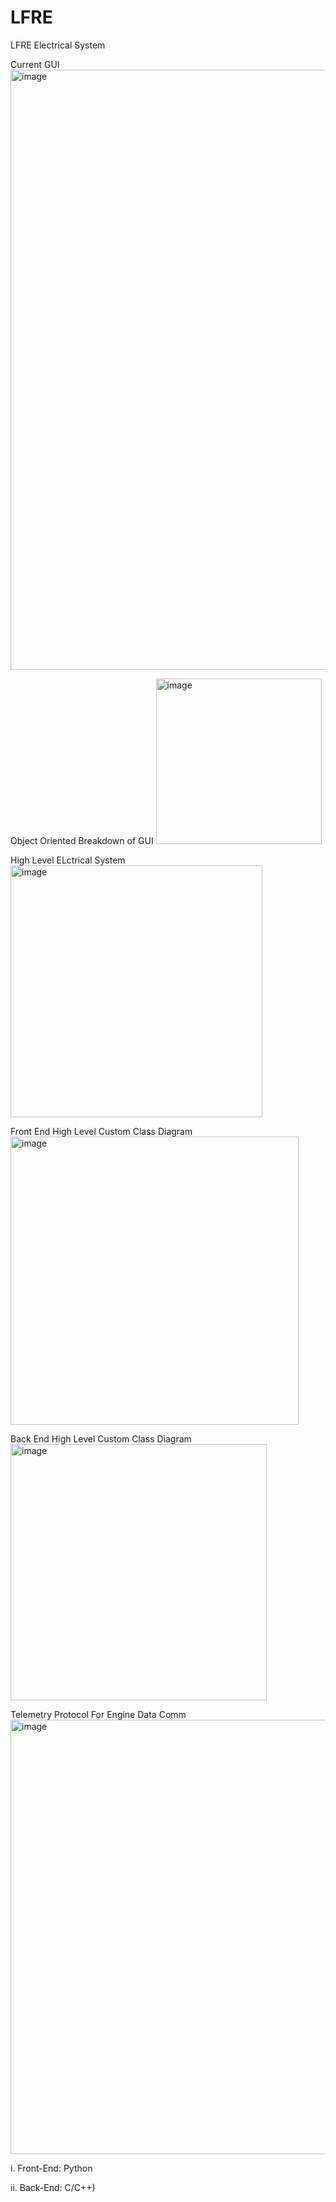 # LFRE
LFRE Electrical System

Current GUI
<img width="960" alt="image" src="https://github.com/izukaike/LFRE/assets/117411866/d12b1c15-0224-4627-a386-ed0c50803c2d">

Object Oriented Breakdown of GUI
<img width="265" alt="image" src="https://github.com/izukaike/LFRE/assets/117411866/f8264b80-64ee-42ab-bdd6-a02671675c0c">

High Level ELctrical System
<img width="403" alt="image" src="https://github.com/izukaike/LFRE/assets/117411866/58c76b70-0411-4038-a1bd-781bb3f1a6bd">

Front End High Level Custom Class Diagram
<img width="461" alt="image" src="https://github.com/izukaike/LFRE/assets/117411866/a7b7ff5c-b6a7-445d-870b-f7cb6f4f4172">

Back End High Level Custom Class Diagram
<img width="410" alt="image" src="https://github.com/izukaike/LFRE/assets/117411866/c34ecf93-0b3a-43d9-b303-453fe6619c36">

Telemetry Protocol For Engine Data Comm
<img width="695" alt="image" src="https://github.com/izukaike/LFRE/assets/117411866/3d3a34a3-8320-4d8e-b5c5-92c287f12525">


i. Front-End: Python

ii. Back-End: C/C++) 

